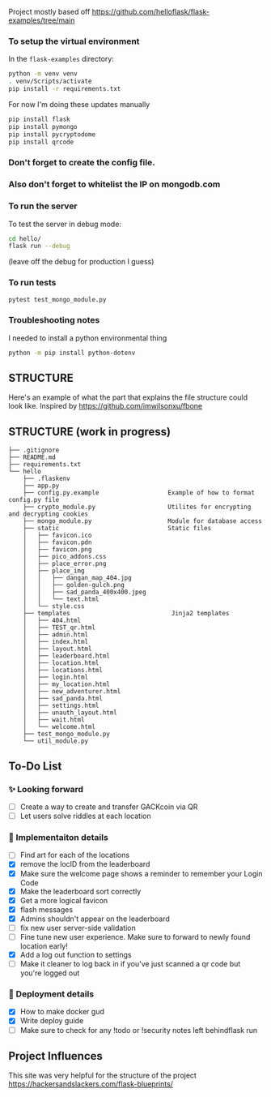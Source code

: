 Project mostly based off https://github.com/helloflask/flask-examples/tree/main

### To setup the virtual environment
In the `flask-examples` directory:
```bash
python -m venv venv
. venv/Scripts/activate
pip install -r requirements.txt
```

For now I'm doing these updates manually
```bash
pip install flask
pip install pymongo
pip install pycryptodome
pip install qrcode
```

### Don't forget to create the config file.

### Also don't forget to whitelist the IP on mongodb.com

### To run the server
To test the server in debug mode:
```bash
cd hello/
flask run --debug
```
(leave off the debug for production I guess)

### To run tests
```bash
pytest test_mongo_module.py
```

### Troubleshooting notes
I needed to install a python environmental thing
```bash
python -m pip install python-dotenv
```

## STRUCTURE
Here's an example of what the part that explains the file structure could look like. Inspired by https://github.com/imwilsonxu/fbone

## STRUCTURE (work in progress)
```
├── .gitignore
├── README.md
├── requirements.txt
└── hello
    ├── .flaskenv
    ├── app.py
    ├── config.py.example                   Example of how to format config.py file
    ├── crypto_module.py                    Utilites for encrypting and decrypting cookies
    ├── mongo_module.py                     Module for database access
    ├── static                              Static files
    │   ├── favicon.ico
    │   ├── favicon.pdn
    │   ├── favicon.png
    │   ├── pico_addons.css
    │   ├── place_error.png
    │   ├── place_img
    │   │   ├── dangan_map_404.jpg
    │   │   ├── golden-gulch.png
    │   │   ├── sad_panda_400x400.jpeg
    │   │   └── text.html
    │   └── style.css
    ├── templates                            Jinja2 templates
    │   ├── 404.html
    │   ├── TEST_qr.html
    │   ├── admin.html
    │   ├── index.html
    │   ├── layout.html
    │   ├── leaderboard.html
    │   ├── location.html
    │   ├── locations.html
    │   ├── login.html
    │   ├── my_location.html
    │   ├── new_adventurer.html
    │   ├── sad_panda.html
    │   ├── settings.html
    │   ├── unauth_layout.html
    │   ├── wait.html
    │   └── welcome.html
    ├── test_mongo_module.py
    └── util_module.py
```

## To-Do List

### ✨ Looking forward
- [ ] Create a way to create and transfer GACKcoin via QR
- [ ] Let users solve riddles at each location

### 🔎 Implementaiton details
- [ ] Find art for each of the locations
- [X] remove the locID from the leaderboard
- [X] Make sure the welcome page shows a reminder to remember your Login Code
- [X] Make the leaderboard sort correctly
- [X] Get a more logical favicon
- [X] flash messages
- [X] Admins shouldn't appear on the leaderboard
- [ ] fix new user server-side validation
- [ ] Fine tune new user experience. Make sure to forward to newly found location early!
- [X] Add a log out function to settings
- [ ] Make it cleaner to log back in if you've just scanned a qr code but you're logged out

### 🚀 Deployment details
- [X] How to make docker gud
- [X] Write deploy guide
- [ ] Make sure to check for any !todo or !security notes left behindflask run

## Project Influences

This site was very helpful for the structure of the project https://hackersandslackers.com/flask-blueprints/